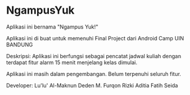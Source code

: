 # NgampusYuk
Aplikasi ini bernama "Ngampus Yuk!"

Aplikasi ini di buat untuk memenuhi Final Project dari Android Camp UIN BANDUNG

Deskripsi:
Aplikasi ini berfungsi sebagai pencatat jadwal kuliah dengan terdapat fitur alarm 15 menit menjelang kelas dimulai.

Aplikasi ini masih dalam pengembangan. Belum terpenuhi seluruh fitur.

Developer:
Lu'lu' Al-Maknun
Deden M. Furqon
Rizki Aditia
Fatih Seida
